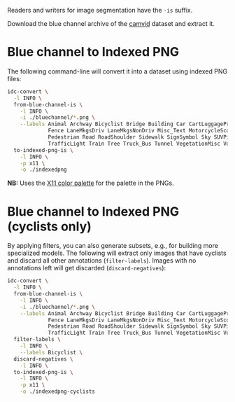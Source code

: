 Readers and writers for image segmentation have the `-is` suffix.

Download the blue channel archive of the [camvid](https://datasets.cms.waikato.ac.nz/ufdl/camvid/) dataset
and extract it.

# Blue channel to Indexed PNG

The following command-line will convert it into a dataset using indexed PNG files:

```bash
idc-convert \
  -l INFO \
  from-blue-channel-is \
    -l INFO \
    -i ./bluechannel/*.png \
    --labels Animal Archway Bicyclist Bridge Building Car CartLuggagePram Child Column_Pole \
             Fence LaneMkgsDriv LaneMkgsNonDriv Misc_Text MotorcycleScooter OtherMoving ParkingBlock \
             Pedestrian Road RoadShoulder Sidewalk SignSymbol Sky SUVPickupTruck TrafficCone \
             TrafficLight Train Tree Truck_Bus Tunnel VegetationMisc Void Wall \
  to-indexed-png-is \
    -l INFO \
    -p x11 \
    -o ./indexedpng
```

**NB:** Uses the [X11 color palette](https://en.wikipedia.org/wiki/X11_color_names) for the palette in the PNGs.


# Blue channel to Indexed PNG (cyclists only)

By applying filters, you can also generate subsets, e.g., for building more specialized models.
The following will extract only images that have cyclists and discard all other annotations (`filter-labels`).
Images with no annotations left will get discarded (`discard-negatives`):

```bash
idc-convert \
  -l INFO \
  from-blue-channel-is \
    -l INFO \
    -i ./bluechannel/*.png \
    --labels Animal Archway Bicyclist Bridge Building Car CartLuggagePram Child Column_Pole \
             Fence LaneMkgsDriv LaneMkgsNonDriv Misc_Text MotorcycleScooter OtherMoving ParkingBlock \
             Pedestrian Road RoadShoulder Sidewalk SignSymbol Sky SUVPickupTruck TrafficCone \
             TrafficLight Train Tree Truck_Bus Tunnel VegetationMisc Void Wall \
  filter-labels \
    -l INFO \
    --labels Bicyclist \
  discard-negatives \
    -l INFO \
  to-indexed-png-is \
    -l INFO \
    -p x11 \
    -o ./indexedpng-cyclists
```
